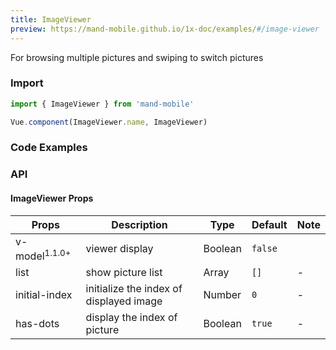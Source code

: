 ```yaml
---
title: ImageViewer
preview: https://mand-mobile.github.io/1x-doc/examples/#/image-viewer
---
```


For	 browsing multiple pictures and swiping to switch pictures

### Import

```javascript
import { ImageViewer } from 'mand-mobile'

Vue.component(ImageViewer.name, ImageViewer)
```


### Code Examples
<!-- DEMO -->

### API

#### ImageViewer Props
|Props | Description | Type | Default | Note |
|----|-----|------|------|------|
| v-model<sup class="version-after">1.1.0+</sup> | viewer display | Boolean | `false` |
| list |show picture list | Array<String> | `[]` | -|
| initial-index | initialize the index of displayed image | Number | `0` | - |
| has-dots | display the index of picture| Boolean | `true` | - |


